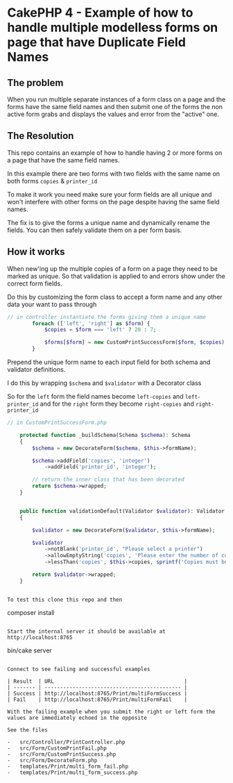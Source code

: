 # CakePHP 4 - Example of how to handle multiple modelless forms on page that have Duplicate Field Names

## The problem
When you run multiple separate instances of a form class on a page and the forms have the same field names and then submit one of the forms the non active form grabs and displays the values and error from the "active" one.


## The Resolution

This repo contains an example of how to handle having 2 or more forms on a page that have the same field names.

In this example there are two forms with two fields with the same name on both forms `copies` & `printer_id`

To make it work you need make sure your form fields are all unique and won't interfere with other forms on the page despite having the same field names. 

The fix is to give the forms a unique name and dynamically rename the fields. You can then safely validate them on a per form basis.

## How it works
When new'ing up the multiple copies of a form on a page they need to be marked as unique. So that validation is applied to and errors show under the correct form fields.

Do this by customizing the form class to accept a form name and any other data your want to pass through

```php
// in controller instantiate the forms giving them a unique name
        foreach (['left', 'right'] as $form) {
            $copies = $form === 'left' ? 20 : 7;

            $forms[$form] = new CustomPrintSuccessForm($form, $copies);
        }
```

Prepend the unique form name to each input field for both schema and validator definitions.  

I do this by wrapping `$schema` and `$validator` with a Decorator class

So for the `left` form the field names become `left-copies` and `left-printer_id` and for the `right` form they become `right-copies` and `right-printer_id`

```php
// in CustomPrintSuccessForm.php

    protected function _buildSchema(Schema $schema): Schema
    {
        $schema = new DecorateForm($schema, $this->formName);

        $schema->addField('copies', 'integer')
            ->addField('printer_id', 'integer');

        // return the inner class that has been decorated
        return $schema->wrapped;
    }


    public function validationDefault(Validator $validator): Validator
    {

        $validator = new DecorateForm($validator, $this->formName);

        $validator
            ->notBlank('printer_id', "Please select a printer")
            ->allowEmptyString('copies', 'Please enter the number of copies you want to print')
            ->lessThan('copies', $this->copies, sprintf('Copies must be less than %d', $this->copies));

        return $validator->wrapped;
    }
```


```

To test this clone this repo and then

```
composer install
```

Start the internal server it should be available at http://localhost:8765

```
bin/cake server
```

Connect to see failing and successful examples

| Result  | URL                                          |
| ------- | -------------------------------------------- |
| Success | http://localhost:8765/Print/multiFormSuccess |
| Fail    | http://localhost:8765/Print/multiFormFail    |

With the failing example when you submit the right or left form the values are immediately echoed in the opposite

See the files

-   src/Controller/PrintController.php
-   src/Form/CustomPrintFail.php
-   src/Form/CustomPrintSuccess.php
-   src/Form/DecorateForm.php
-   templates/Print/multi_form_fail.php
-   templates/Print/multi_form_success.php
